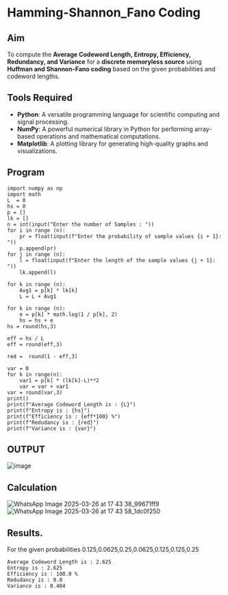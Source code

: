 # **Hamming-Shannon_Fano Coding**

## **Aim**
To compute the **Average Codeword Length, Entropy, Efficiency, Redundancy, and Variance** for a **discrete memoryless source** using **Huffman and Shannon-Fano coding** based on the given probabilities and codeword lengths.

## **Tools Required**
- **Python**: A versatile programming language for scientific computing and signal processing.
- **NumPy**: A powerful numerical library in Python for performing array-based operations and mathematical computations.
- **Matplotlib**: A plotting library for generating high-quality graphs and visualizations.


## **Program**
```
import numpy as np
import math 
L  = 0
hs = 0
p = []
lk = []
n = int(input("Enter the number of Samples : "))
for i in range (n): 
    pr = float(input(f"Enter the probability of sample values {i + 1}: "))  
    p.append(pr)
for j in range (n): 
    l = float(input(f"Enter the length of the sample values {j + 1}: "))  
    lk.append(l)

for k in range (n):
    Avg1 = p[k] * lk[k]
    L = L + Avg1

for k in range (n):
    e = p[k] * math.log(1 / p[k], 2)
    hs = hs + e
hs = round(hs,3)

eff = hs / L
eff = round(eff,3)

red =  round(1 - eff,3) 

var = 0
for k in range(n):
    var1 = p[k] * (lk[k]-L)**2
    var = var + var1
var = round(var,3)
print()
print(f"Average Codeword Length is : {L}")
print(f"Entropy is : {hs}")
print(f"Efficiency is : {eff*100} %")
print(f"Redudancy is : {red}")
print(f"Variance is : {var}")
```
## **OUTPUT**
![image](https://github.com/user-attachments/assets/d7156623-e5d6-480f-8373-318574c04a80)

## **Calculation**
![WhatsApp Image 2025-03-26 at 17 43 38_99671ff9](https://github.com/user-attachments/assets/2c9f4dfc-9ba5-4ca4-8a85-39837d66c148)
![WhatsApp Image 2025-03-26 at 17 43 58_1dc0f250](https://github.com/user-attachments/assets/4de8bee2-8672-433e-99b5-bff5d8a2bab3)

## **Results.**

For the given probabilities 0.125,0.0625,0.25,0.0625,0.125,0.125,0.25
```
Average Codeword Length is : 2.625 
Entropy is : 2.625
Efficiency is : 100.0 %
Redudancy is : 0.0
Variance is : 0.484
```
